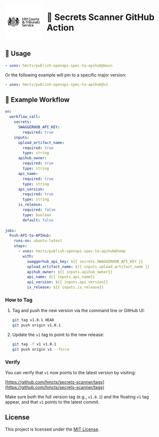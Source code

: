<div style="display: flex; align-items: center; justify-content: left; gap: 1rem;">
  <img src="./assets/hmcts-logo.png" alt="HM Courts & Tribunals Service logo" width="120" />
  <h1 style="margin: 0;">🔐 Secrets Scanner GitHub Action</h1>
</div>

## 🚀 Usage

```yaml
- uses: hmcts/publish-openapi-spec-to-apihub@main
```
Or the following example will pin to a specific major version:
```yaml
- uses: hmcts/publish-openapi-spec-to-apihub@v1
```

## 📂 Example Workflow

```yaml
on:
  workflow_call:
    secrets:
      SWAGGERHUB_API_KEY:
        required: true
    inputs:
      upload_artifact_name:
        required: true
        type: string
      apihub_owner:
        required: true
        type: string
      api_name:
        required: true
        type: string
      api_version:
        required: true
        type: string
      is_release:
        required: false
        type: boolean
        default: false

jobs:
  Push-API-to-APIHub:
    runs-on: ubuntu-latest
    steps:
      - uses: hmcts/publish-openapi-spec-to-apihub@temp
        with:
          swaggerhub_api_key: ${{ secrets.SWAGGERHUB_API_KEY }}
          upload_artifact_name: ${{ inputs.upload_artifact_name }}
          apihub_owner: ${{ inputs.apihub_owner}}
          api_name: ${{ inputs.api_name}}
          api_version: ${{ inputs.api_version}}
          is_release: ${{ inputs.is_release}}
```

### How to Tag

1. Tag and push the new version via the command line or GitHub UI:

   ```bash
   git tag v1.0.1 HEAD
   git push origin v1.0.1
   ```

2. Update the `v1` tag to point to the new release:

   ```bash
   git tag -f v1 v1.0.1
   git push origin v1 --force
   ```

### Verify

You can verify that `v1` now points to the latest version by visiting:

[https://github.com/hmcts/secrets-scanner/tags](https://github.com/hmcts/secrets-scanner/tags)

Make sure both the full version tag (e.g., `v1.0.1`) and the floating `v1` tag appear, and that `v1` points to the latest commit.


## License

This project is licensed under the [MIT License](LICENSE).
